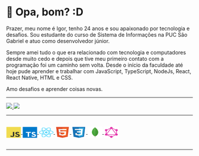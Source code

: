 # :wave: Opa, bom? :D

Prazer, meu nome é Igor, tenho 24 anos e sou apaixonado por tecnologia e desafios. Sou estudante do curso de Sistema de Informações na PUC São Gabriel e atuo como desenvolvedor júnior.

Sempre amei tudo o que era relacionado com tecnologia e computadores desde muito cedo e depois que tive meu primeiro contato com a programação foi um caminho sem volta. Desde o início da faculdade até hoje pude aprender e trabalhar com JavaScript, TypeScript, NodeJs, React, React Native, HTML e CSS. 

Amo desafios e aprender coisas novas.

<hr>
<div>
  <a href="https://github.com/IgorAtilar">
  <img height="180em" src="https://github-readme-stats.vercel.app/api?username=IgorAtilar&show_icons=true&theme=dracula&include_all_commits=true&count_private=true"/>
  <img height="180em" src="https://github-readme-stats.vercel.app/api/top-langs/?username=IgorAtilar&layout=compact&langs_count=7&theme=dracula"/>
</div>
<hr>
<div style="display: inline_block"><br>
  <img align="center" alt="javascript" height="30" width="40" src="https://raw.githubusercontent.com/devicons/devicon/00f02ef57fb7601fd1ddcc2fe6fe670fef3ae3e4/icons/javascript/javascript-original.svg">
  <img align="center" alt="typescript" height="30" width="40" src="https://raw.githubusercontent.com/devicons/devicon/00f02ef57fb7601fd1ddcc2fe6fe670fef3ae3e4/icons/typescript/typescript-original.svg">
  <img align="center" alt="react" height="30" width="40" src="https://raw.githubusercontent.com/devicons/devicon/00f02ef57fb7601fd1ddcc2fe6fe670fef3ae3e4/icons/react/react-original.svg">
   <img align="center" alt="html" height="30" width="40" src="https://raw.githubusercontent.com/devicons/devicon/00f02ef57fb7601fd1ddcc2fe6fe670fef3ae3e4/icons/html5/html5-original.svg">
    <img align="center" alt="css" height="30" width="40" src="https://raw.githubusercontent.com/devicons/devicon/00f02ef57fb7601fd1ddcc2fe6fe670fef3ae3e4/icons/css3/css3-original.svg">
     <img align="center" alt="mongodb" height="30" width="40" src="https://raw.githubusercontent.com/devicons/devicon/00f02ef57fb7601fd1ddcc2fe6fe670fef3ae3e4/icons/mongodb/mongodb-original.svg">
     <img align="center" alt="postgresql" height="30" width="40" src="https://raw.githubusercontent.com/devicons/devicon/00f02ef57fb7601fd1ddcc2fe6fe670fef3ae3e4/icons/graphql/graphql-plain.svg"> 
</div>
<br>
<hr>
